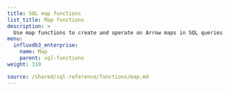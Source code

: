 ```yaml
---
title: SQL map functions
list_title: Map functions
description: >
  Use map functions to create and operate on Arrow maps in SQL queries.
menu:
  influxdb3_enterprise:
    name: Map
    parent: sql-functions    
weight: 310

source: /shared/sql-reference/functions/map.md
---
```


<!-- 
// SOURCE content/shared/sql-reference/functions/map.md
-->
